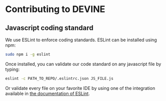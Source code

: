 Contributing to DEVINE
=====================

## Javascript coding standard
We use ESLint to enforce coding standards.
ESLint can be installed using npm:
```bash
sudo npm i -g eslint
```

Once installed, you can validate our code standard on any javascript file by typing:

```bash
eslint -c PATH_TO_REPO/.eslintrc.json JS_FILE.js
```

Or validate every file on your favorite IDE by using one of the integration available in [the documentation of ESLint](https://eslint.org/docs/user-guide/integrations).
